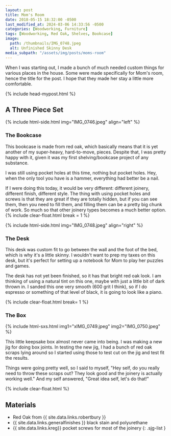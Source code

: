 ```yaml
---
layout: post
title: Mom's Room
date: 2018-05-15 18:32:00 -0500
last_modified_at: 2024-03-06 14:33:56 -0500
categories: [Woodworking, Furniture]
tags: [Woodworking, Red Oak, Shelves, Bookcase]
image:
  path: /thumbnails/IMG_0748.jpeg
  alt: Unfinished Skinny Desk
media_subpath: "/assets/img/posts/moms-room"
---
```


When I was starting out, I made a bunch of much needed custom things for various places in the house. Some were made specifically for Mom's room, hence the title for the post. I hope that they made her stay a little more comfortable.

{% include head-mypost.html %}

## A Three Piece Set

{% include html-side.html img="IMG_0746.jpeg" align="left" %}

### The Bookcase

This bookcase is made from red oak, which basically means that it is yet another of my super-heavy, hard-to-move, pieces. Despite that, I was pretty happy with it, given it was my first shelving/bookcase project of any substance.

I was still using pocket holes at this time, nothing but pocket holes. Hey, when the only tool you have is a hammer, everything had better be a nail.

If I were doing this today, it would be very different: different joinery, different finish, different style. The thing with using pocket holes and screws is that they are great if they are totally hidden, but if you can see them, then you need to fill them, and filling them can be a pretty big chunk of work. So much so that other joinery types becomes a much better option.
{% include clear-float.html break = 1 %}

{% include html-side.html img="IMG_0748.jpeg" align="right" %}

### The Desk

This desk was custom fit to go between the wall and the foot of the bed, which is why it's a little skinny. I wouldn't want to prep my taxes on this desk, but it's perfect for setting up a notebook for Mom to play her puzzles and games.

The desk has not yet been finished, so it has that bright red oak look. I am thinking of using a natural tint on this one, maybe with just a little bit of dark thrown in. I sanded this one very smooth (600 grit I think), so if I do espresso or something of that level of black, it is going to look like a piano.

{% include clear-float.html  break= 1 %}

### The Box

{% include html-sxs.html img1="xIMG_0749.jpeg" img2="IMG_0750.jpeg" %}

This little keepsake box almost never came into being. I was making a new jig for doing box joints. In testing the new jig, I had a bunch of red oak scraps lying around so I started using those to test cut on the jig and test fit the results.

Things were going pretty well, so I said to myself, "Hey self, do you really need to throw these scraps out? They look good and the joinery is actually working well." And my self answered, "Great idea self, let's do that!"

{% include clear-float.html %}

## Materials

- Red Oak from {{ site.data.links.robertbury }}
- {{ site.data.links.generalfinishes }} black stain and polyurethane
- {{ site.data.links.kreg}} pocket screws for most of the joinery
  {: .sjg-list }
